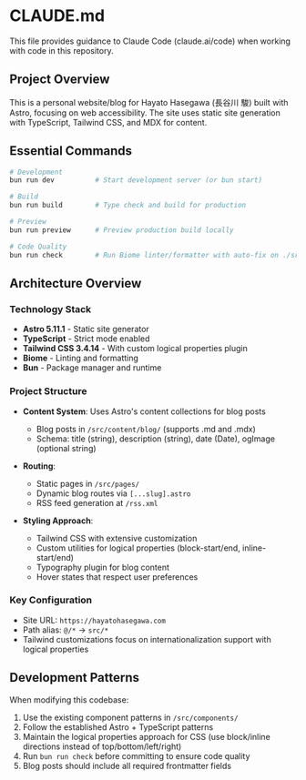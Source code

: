 # CLAUDE.md

This file provides guidance to Claude Code (claude.ai/code) when working with code in this repository.

## Project Overview

This is a personal website/blog for Hayato Hasegawa (長谷川 駿) built with Astro, focusing on web accessibility. The site uses static site generation with TypeScript, Tailwind CSS, and MDX for content.

## Essential Commands

```bash
# Development
bun run dev          # Start development server (or bun start)

# Build
bun run build        # Type check and build for production

# Preview
bun run preview      # Preview production build locally

# Code Quality
bun run check        # Run Biome linter/formatter with auto-fix on ./src
```

## Architecture Overview

### Technology Stack
- **Astro 5.11.1** - Static site generator
- **TypeScript** - Strict mode enabled
- **Tailwind CSS 3.4.14** - With custom logical properties plugin
- **Biome** - Linting and formatting
- **Bun** - Package manager and runtime

### Project Structure
- **Content System**: Uses Astro's content collections for blog posts
  - Blog posts in `/src/content/blog/` (supports .md and .mdx)
  - Schema: title (string), description (string), date (Date), ogImage (optional string)
  
- **Routing**: 
  - Static pages in `/src/pages/`
  - Dynamic blog routes via `[...slug].astro`
  - RSS feed generation at `/rss.xml`

- **Styling Approach**:
  - Tailwind CSS with extensive customization
  - Custom utilities for logical properties (block-start/end, inline-start/end)
  - Typography plugin for blog content
  - Hover states that respect user preferences

### Key Configuration
- Site URL: `https://hayatohasegawa.com`
- Path alias: `@/*` → `src/*`
- Tailwind customizations focus on internationalization support with logical properties

## Development Patterns

When modifying this codebase:
1. Use the existing component patterns in `/src/components/`
2. Follow the established Astro + TypeScript patterns
3. Maintain the logical properties approach for CSS (use block/inline directions instead of top/bottom/left/right)
4. Run `bun run check` before committing to ensure code quality
5. Blog posts should include all required frontmatter fields